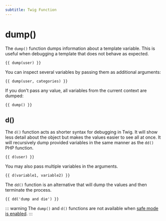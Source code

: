 ```yaml
---
subtitle: Twig Function
---
```

# dump()

The `dump()` function dumps information about a template variable. This is useful when debugging a template that does not behave as expected.

```twig
{{ dump(user) }}
```

You can inspect several variables by passing them as additional arguments:

```twig
{{ dump(user, categories) }}
```

If you don't pass any value, all variables from the current context are dumped:

```twig
{{ dump() }}
```

## d()

The `d()` function acts as shorter syntax for debugging in Twig. It will show less detail about the object but makes the values easier to see all at once. It will recursively dump provided variables in the same manner as the `dd()` PHP function.

```twig
{{ d(user) }}
```

You may also pass multiple variables in the arguments.

```twig
{{ d(variable1, variable2) }}
```

The `dd()` function is an alternative that will dump the values and then terminate the process.

```twig
{{ dd('dump and die') }}
```

::: warning
The `dump()` and `d()` functions are not available when [safe mode is enabled](../../setup/configuration.md).
:::
